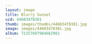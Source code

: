 ```yaml
---
layout: image
title: Blurry Sunset
uid: 44603478381
thumb: images/thumbs/44603478381.jpg
image: images/44603478381.jpg
album: 72157697984682902
---
```


